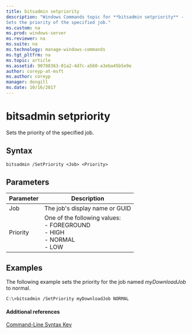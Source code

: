 ```yaml
---
title: bitsadmin setpriority
description: "Windows Commands topic for **bitsadmin setpriority** - 
Sets the priority of the specified job."
ms.custom: na
ms.prod: windows-server
ms.reviewer: na
ms.suite: na
ms.technology: manage-windows-commands
ms.tgt_pltfrm: na
ms.topic: article
ms.assetid: 90788363-01a2-4d7c-a560-a3eba45b5e9e
author: coreyp-at-msft
ms.author: coreyp
manager: dongill
ms.date: 10/16/2017
---
```


# bitsadmin setpriority



Sets the priority of the specified job.

## Syntax

```
bitsadmin /SetPriority <Job> <Priority>
```

## Parameters

|Parameter|Description|
|---------|-----------|
|Job|The job's display name or GUID|
|Priority|One of the following values:</br>-   FOREGROUND</br>-   HIGH</br>-   NORMAL</br>-   LOW|

## <a name="BKMK_examples"></a>Examples

The following example sets the priority for the job named *myDownloadJob* to normal.
```
C:\>bitsadmin /SetPriority myDownloadJob NORMAL
```

#### Additional references

[Command-Line Syntax Key](command-line-syntax-key.md)